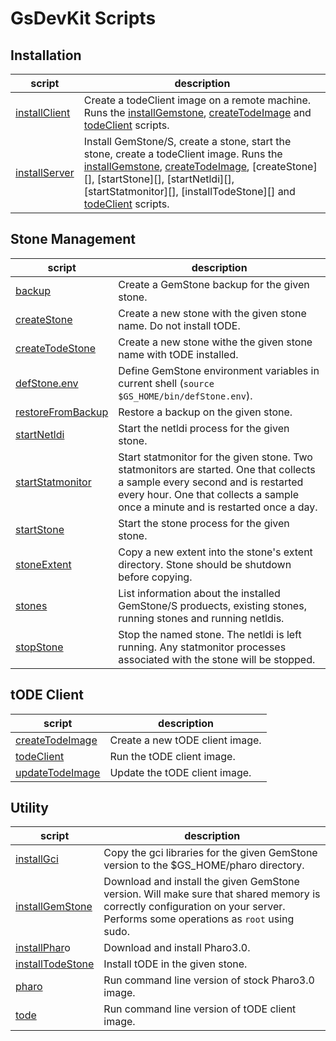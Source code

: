 # GsDevKit Scripts
## Installation
| script | description |
|--------|-------------|
|[installClient][1]| Create a todeClient image on a remote machine. Runs the [installGemstone][18], [createTodeImage][14] and [todeClient][15] scripts.|
|[installServer][2]| Install GemStone/S, create a stone, start the stone, create a todeClient image. Runs the [installGemstone][18], [createTodeImage][14], [createStone][], [startStone][], [startNetldi][], [startStatmonitor][], [installTodeStone][] and [todeClient][15] scripts.|

## Stone Management
| script | description |
|--------|-------------|
|[backup][3]| Create a GemStone backup for the given stone.|
|[createStone][4]| Create a new stone with the given stone name. Do not install tODE.|
|[createTodeStone][5]| Create a new stone withe the given stone name with tODE installed.|
|[defStone.env][6]| Define GemStone environment variables in current shell (`source $GS_HOME/bin/defStone.env`).|
|[restoreFromBackup][7]|Restore a backup on the given stone.|
|[startNetldi][8]| Start the netldi process for the given stone.|
|[startStatmonitor][9]| Start statmonitor for the given stone. Two statmonitors are started. One that collects a sample every second and is restarted every hour. One that collects a sample once a minute and is restarted once a day. |
|[startStone][10]| Start the stone process for the given stone.|
|[stoneExtent][11]| Copy a new extent into the stone's extent directory. Stone should be shutdown before copying. |
|[stones][12]| List information about the installed GemStone/S produects, existing stones, running stones and running netldis.|
|[stopStone][13]| Stop the named stone. The netldi is left running. Any statmonitor processes associated with the stone will be stopped.|
## tODE Client
| script | description |
|--------|-------------|
|[createTodeImage][14]| Create a new tODE client image.|
|[todeClient][15]| Run the tODE client image.|
|[updateTodeImage][16]| Update the tODE client image.|
## Utility
| script | description |
|--------|-------------|
|[installGci][17]| Copy the gci libraries for the given GemStone version to the $GS\_HOME/pharo directory. |
|[installGemStone][18]| Download and install the given GemStone version. Will make sure that shared memory is correctly configuration on your server. Performs some operations as `root` using sudo. |
|[installPhar][19]o| Download and install Pharo3.0.|
|[installTodeStone][20]| Install tODE in the given stone.|
|[pharo][21]| Run command line version of stock Pharo3.0 image.|
|[tode][22]| Run  command line version of tODE client image.|

[1]: installClient
[2]: installServer
[3]: backup
[4]: createStone
[5]: createTodeStone
[6]: defStone.env
[7]: restoreFromBackup
[8]: startNetldi
[9]: startStatmonitor
[10]: startStone
[11]: stoneExtent
[12]: stones
[13]: stopStone
[14]: createTodeImage
[15]: todeClient
[16]: updateTodeImage
[17]: installGci
[18]: installGemStone
[19]: installPharo
[20]: installTodeStone
[21]: pharo
[22]: tode
